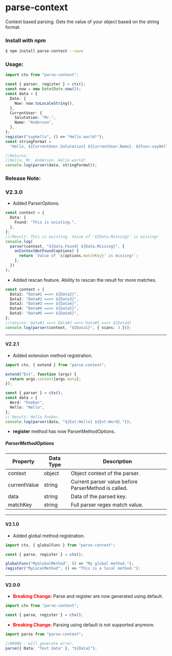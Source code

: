 # parse-context

Context based parsing.
Gets the value of your object based on the string format.

### Install with npm

```bash
$ npm install parse-context --save
```

### Usage:

```typescript
import ctx from "parse-context";

const { parser, register } = ctx();
const now = new Date(Date.now());
const data = {
  Date: {
    Now: now.toLocaleString(),
  },
  CurrentUser: {
    Salutation: "Mr.",
    Name: "Anderson",
  },
};
register("sayHello", () => "Hello world!");
const stringFormat =
  "Hello, ${CurrentUser.Salutation} ${CurrentUser.Name}. ${Func:sayHello}.";

//Returns:
//Hello, Mr. Anderson. Hello world!
console.log(parser(data, stringFormat));
```

### Release Note:

### V2.3.0

- Added ParserOptions.

```typescript
const context = {
  Data: {
    Found: "This is existing.",
  },
};
///Result: This is existing. Value of '${Data.Missing}' is missing!
console.log(
  parser(context, "${Data.Found} ${Data.Missing}", {
    onContextNotFound(options) {
      return `Value of '${options.matchKey}' is missing!`;
    },
  })
);
```

- Added rescan feature. Ability to rescan the result for more matches.

```typescript
const context = {
  Data1: "Data#1 ==>> ${Data2}",
  Data2: "Data#2 ==>> ${Data3}",
  Data3: "Data#3 ==>> ${Data4}",
  Data4: "Data#4 ==>> ${Data5}",
  Data5: "Data#5 ==>> ${Data6}",
};
//returns: Data#1 ==>> Data#2 ==>> Data#3 ==>> ${Data4}
console.log(parser(context, "${Data1}", { scans: 3 }));
```

---

#### V2.2.1

- Added extension method registration.

```typescript
import ctx, { extend } from "parse-context";

extend("Ext", function (args) {
  return args.context[args.data];
});

const { parser } = ctx();
const data = {
  Word: "Foobar",
  Hello: "Hello",
};
// Result: Hello Foobar.
console.log(parser(data, "${Ext:Hello} ${Ext:Word}."));
```

- **register** method has now ParserMethodOptions.

##### ParserMethodOptions

| Property     | Data Type | Description                                         |
| ------------ | --------- | --------------------------------------------------- |
| context      | object    | Object context of the parser.                       |
| currentValue | string    | Current parser value before ParserMethod is called. |
| data         | string    | Data of the parsed key.                             |
| matchKey     | string    | Full parser regex match value.                      |

---

#### V2.1.0

- Added global method registration.

```typescript
import ctx, { globalFunc } from "parse-context";

const { parse, register } = ctx();

globalFunc("MyGlobalMethod", () => "My global method.");
register("MyLocalMethod", () => "This is a local method.");
```

---

#### V2.0.0

- **<span style='color: red'>Breaking Change:</span>** Parse and register are now generated using default.

```typescript
import ctx from "parse-context";

const { parse, register } = ctx();
```

- **<span style='color: red'>Breaking Change:</span>** Parsing using default is not supported anymore.

```typescript
import parse from "parse-context";

//WRONG - will generate error.
parse({ Data: "Test data" }, "${Data}");
```
